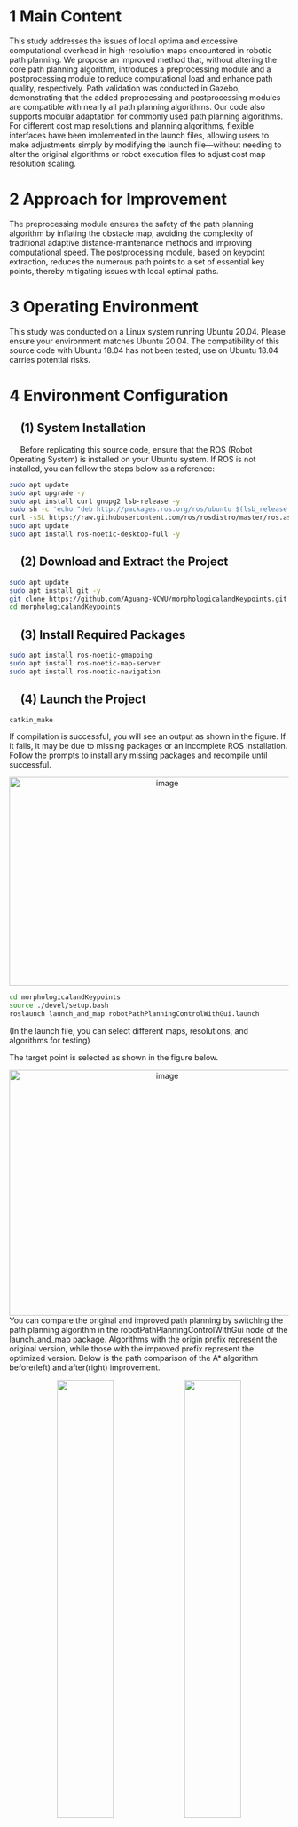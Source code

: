 # 1 Main Content
This study addresses the issues of local optima and excessive computational overhead in high-resolution maps encountered in robotic path planning. We propose an improved method that, without altering the core path planning algorithm, introduces a preprocessing module and a postprocessing module to reduce computational load and enhance path quality, respectively. Path validation was conducted in Gazebo, demonstrating that the added preprocessing and postprocessing modules are compatible with nearly all path planning algorithms. Our code also supports modular adaptation for commonly used path planning algorithms. For different cost map resolutions and planning algorithms, flexible interfaces have been implemented in the launch files, allowing users to make adjustments simply by modifying the launch file—without needing to alter the original algorithms or robot execution files to adjust cost map resolution scaling.
# 2 Approach for Improvement
The preprocessing module ensures the safety of the path planning algorithm by inflating the obstacle map, avoiding the complexity of traditional adaptive distance-maintenance methods and improving computational speed. The postprocessing module, based on keypoint extraction, reduces the numerous path points to a set of essential key points, thereby mitigating issues with local optimal paths.
# 3 Operating Environment
This study was conducted on a Linux system running Ubuntu 20.04. Please ensure your environment matches Ubuntu 20.04. The compatibility of this source code with Ubuntu 18.04 has not been tested; use on Ubuntu 18.04 carries potential risks.
# 4 Environment Configuration
## &nbsp;&nbsp;&nbsp;&nbsp;(1) System Installation
&nbsp;&nbsp;&nbsp;&nbsp;&nbsp;Before replicating this source code, ensure that the ROS (Robot Operating System) is installed on your Ubuntu system. If ROS is not installed, you can follow the steps below as a reference:
```bash
sudo apt update
sudo apt upgrade -y
sudo apt install curl gnupg2 lsb-release -y
sudo sh -c 'echo "deb http://packages.ros.org/ros/ubuntu $(lsb_release -sc) main" > /etc/apt/sources.list.d/ros-latest.list'
curl -sSL https://raw.githubusercontent.com/ros/rosdistro/master/ros.asc | sudo apt-key add -
sudo apt update
sudo apt install ros-noetic-desktop-full -y
```
## &nbsp;&nbsp;&nbsp;&nbsp;(2) Download and Extract the Project
```bash
sudo apt update
sudo apt install git -y
git clone https://github.com/Aguang-NCWU/morphologicalandKeypoints.git
cd morphologicalandKeypoints
```
## &nbsp;&nbsp;&nbsp;&nbsp;(3) Install Required Packages
```bash
sudo apt install ros-noetic-gmapping
sudo apt install ros-noetic-map-server
sudo apt install ros-noetic-navigation
```
## &nbsp;&nbsp;&nbsp;&nbsp;(4) Launch the Project
```bash
catkin_make
```
If compilation is successful, you will see an output as shown in the figure. If it fails, it may be due to missing packages or an incomplete ROS installation. Follow the prompts to install any missing packages and recompile until successful.
<div align="center">
  <img src="https://github.com/user-attachments/assets/29db39cb-8fab-4f1a-8782-f5d84cfdc8e7" width="554" height="376" alt="image" />
</div>

```bash
cd morphologicalandKeypoints
source ./devel/setup.bash
roslaunch launch_and_map robotPathPlanningControlWithGui.launch
```
(In the launch file, you can select different maps, resolutions, and algorithms for testing)

The target point is selected as shown in the figure below.
<div align="center">
<img width="554" height="443" alt="image" src="https://github.com/user-attachments/assets/49336a38-922f-4075-a942-83ef6337d567" />
</div>
You can compare the original and improved path planning by switching the path planning algorithm in the robotPathPlanningControlWithGui node of the launch_and_map package.
Algorithms with the origin prefix represent the original version, while those with the improved prefix represent the optimized version.
Below is the path comparison of the A* algorithm before(left) and after(right) improvement.
<p align="center">
  <img src="https://github.com/user-attachments/assets/95f23ea9-1daf-4a25-8588-510c6593fd7b" width="45%" />
  <img src="https://github.com/user-attachments/assets/195704c2-0c34-45fb-b0da-5a2e05a4ad83" width="45%" />
</p>
The robot car’s movement can be observed within the Gazebo simulation environment.
<img width="1850" height="1055" alt="gazebo1" src="https://github.com/user-attachments/assets/1d886eac-147f-4757-b980-bb73f4bed827" />

# 4 Other issues
Please leave a message if you have any questions


